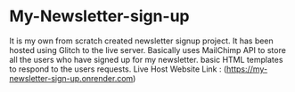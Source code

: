 # My-Newsletter-sign-up
It is my own from scratch created newsletter signup project. It has been hosted using Glitch to the live server. Basically uses MailChimp API to store all the users who have signed up for my newsletter. basic HTML templates to respond to the users requests.
Live Host Website Link : (https://my-newsletter-sign-up.onrender.com)
